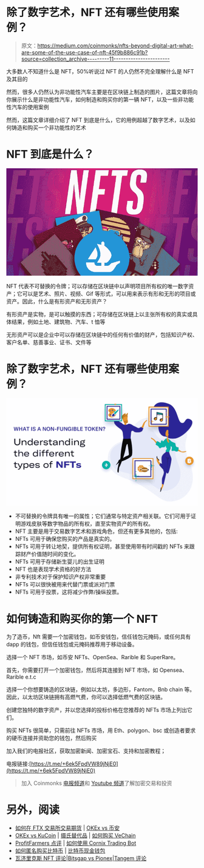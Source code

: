 # 除了数字艺术，NFT 还有哪些使用案例？

> 原文：<https://medium.com/coinmonks/nfts-beyond-digital-art-what-are-some-of-the-use-case-of-nft-45f9b886c91b?source=collection_archive---------11----------------------->

大多数人不知道什么是 NFT，50%听说过 NFT 的人仍然不完全理解什么是 NFT 及其目的

然而，很多人仍然认为非功能性汽车主要是在区块链上制造的图片，这篇文章将向你展示什么是非功能性汽车，如何制造和购买你的第一辆 NFT，以及一些非功能性汽车的使用案例

然而，这篇文章详细介绍了 NFT 到底是什么，它的用例超越了数字艺术，以及如何铸造和购买一个非功能性的艺术

# NFT 到底是什么？

![](img/2348e92404ae6195c9f14434ef1d04ed.png)

NFT 代表不可替换的令牌；可以存储在区块链中以声明项目所有权的唯一数字资产；它可以是艺术、照片、视频、Gif 等形式，可以用来表示有形和无形的项目或资产。因此，什么是有形资产和无形资产？

有形资产是实物，是可以触摸的东西；可存储在区块链上以主张所有权的真实或具体结果，例如土地、建筑物、汽车、t 恤等

无形资产可以是企业中可以存储在区块链中的任何有价值的财产，包括知识产权、客户名单、慈善事业、证书、文件等

# 除了数字艺术，NFT 还有哪些使用案例？

![](img/38bb255a38d1403153face5c55b28321.png)

*   不可替换的令牌具有唯一的属性；它们通常与特定资产相关联。它们可用于证明游戏皮肤等数字物品的所有权，直至实物资产的所有权。
*   NFT 主要是用于交易数字艺术和游戏角色，但还有更多其他的，包括:
*   NFTs 可用于确保您购买的产品是真实的。
*   NFTs 可用于转让地契，提供所有权证明，甚至使用带有时间戳的 NFTs 来跟踪财产价值随时间的变化。
*   NFTs 可用于存储新生婴儿的出生证明
*   NFT 也是表现学术资格的好方法
*   非专利技术对于保护知识产权非常重要
*   NFTs 可以很快被用来代替门票或派对门票
*   NFTs 可用于投票，这将减少作弊/操纵投票。

# 如何铸造和购买你的第一个 NFT

为了造币，Nft 需要一个加密钱包，如币安钱包，信任钱包元掩码，或任何具有 dapp 的钱包，但信任钱包或元掩码推荐用于移动设备。

选择一个 NFT 市场，如币安 NFTs、OpenSea、Rarible 和 SuperRare。

首先，你需要打开一个加密钱包，然后将其连接到 NFT 市场，如 Opensea、Rarible e.t.c

选择一个你想要铸造的区块链，例如以太坊，多边形，Fantom，Bnb chain 等。因此，以太坊区块链拥有高燃气费，你可以选择低燃气费的区块链。

创建您独特的数字资产，并以您选择的投标价格在您推荐的 NFTs 市场上列出它们。

购买 NFTs 很简单，只需前往 NFTs 市场，用 Eth、polygon、bsc 或创造者要求的硬币连接并资助您的钱包，然后购买

加入我们的电报社区，获取加密新闻、加密宝石、支持和加密教程；

电报链接:[https://t.me/+6ek5FpdVW89jNjE0](https://t.me/+6ek5FpdVW89jNjE0)

> 加入 Coinmonks [电报频道](https://t.me/coincodecap)和 [Youtube 频道](https://www.youtube.com/c/coinmonks/videos)了解加密交易和投资

# 另外，阅读

*   [如何在 FTX 交易所交易期货](https://coincodecap.com/ftx-futures-trading) | [OKEx vs 币安](https://coincodecap.com/okex-vs-binance)
*   [OKEx vs KuCoin](https://coincodecap.com/okex-kucoin) | [摄氏替代品](https://coincodecap.com/celsius-alternatives) | [如何购买 VeChain](https://coincodecap.com/buy-vechain)
*   [ProfitFarmers 点评](https://coincodecap.com/profitfarmers-review) | [如何使用 Cornix Trading Bot](https://coincodecap.com/cornix-trading-bot)
*   [如何匿名购买比特币](https://coincodecap.com/buy-bitcoin-anonymously) | [比特币现金钱包](https://coincodecap.com/bitcoin-cash-wallets)
*   [瓦济里克斯 NFT 评论](https://coincodecap.com/wazirx-nft-review)|[Bitsgap vs Pionex](https://coincodecap.com/bitsgap-vs-pionex)|[Tangem 评论](https://coincodecap.com/tangem-wallet-review)
